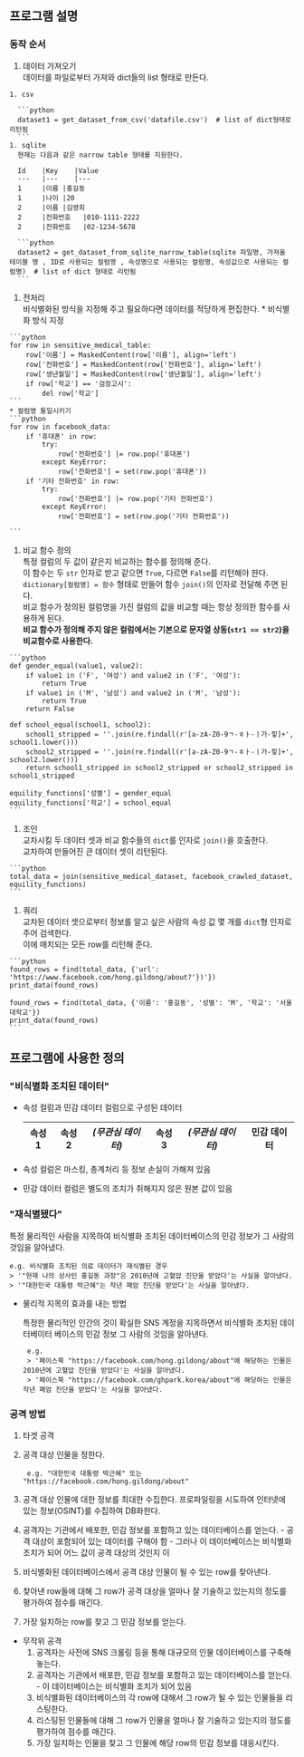 ## 프로그램 설명
### 동작 순서  
  1. 데이터 가져오기  
    데이터를 파일로부터 가져와 dict들의 list 형태로 만든다.
        
    1. csv

      ```python
      dataset1 = get_dataset_from_csv('datafile.csv')  # list of dict형태로 리턴됨
      ```  
    1. sqlite  
      현재는 다음과 같은 narrow table 형태를 지원한다.  
                
      Id	|Key	|Value  
      ---	|---	|---
      1 	|이름	|홍길동
      1 	|나이	|20
      2 	|이름	|김영희
      2 	|전화번호	|010-1111-2222
      2 	|전화번호	|02-1234-5678
      
      ```python
      dataset2 = get_dataset_from_sqlite_narrow_table(sqlite 파일명, 가져올 테이블 명 , ID로 사용되는 컬럼명 , 속성명으로 사용되는 컬럼명, 속성값으로 사용되는 컬럼명)  # list of dict 형태로 리턴됨
      ```  
  1. 전처리  
    비식별화된 방식을 지정해 주고 필요하다면 데이터를 적당하게 편집한다.
    * 비식별화 방식 지정  
    
    ```python
    for row in sensitive_medical_table:
        row['이름'] = MaskedContent(row['이름'], align='left')
        row['전화번호'] = MaskedContent(row['전화번호'], align='left')
        row['생년월일'] = MaskedContent(row['생년월일'], align='left')
        if row['학교'] == '검정고시':
            del row['학교']
    ```  
    * 컬럼명 통일시키기
    ```python
    for row in facebook_data:
        if '휴대폰' in row:
            try:
                row['전화번호'] |= row.pop('휴대폰')
            except KeyError:
                row['전화번호'] = set(row.pop('휴대폰'))
        if '기타 전화번호' in row:
            try:
                row['전화번호'] |= row.pop('기타 전화번호')
            except KeyError:
                row['전화번호'] = set(row.pop('기타 전화번호'))

    ```  
  1. 비교 함수 정의  
    특정 컬럼의 두 값이 같은지 비교하는 함수를 정의해 준다.  
    이 함수는 두 `str` 인자로 받고 같으면 `True`, 다르면 `False`를 리턴해야 한다.  
    `dictionary[컬럼명] = 함수` 형태로 만들어 함수 `join()`의 인자로 전달해 주면 된다.  
    비교 함수가 정의된 컬럼명을 가진 컬럼의 값을 비교할 때는 항상 정의한 함수를 사용하게 된다.  
    **비교 함수가 정의해 주지 않은 컬럼에서는 기본으로 문자열 상동(`str1 == str2`)을 비교함수로 사용한다.**
    
    ```python
    def gender_equal(value1, value2):
        if value1 in ('F', '여성') and value2 in ('F', '여성'):
            return True
        if value1 in ('M', '남성') and value2 in ('M', '남성'):
            return True
        return False

    def school_equal(school1, school2):
        school1_stripped = ''.join(re.findall(r'[a-zA-Z0-9ㄱ-ㅎㅏ-ㅣ가-힣]+', school1.lower()))
        school2_stripped = ''.join(re.findall(r'[a-zA-Z0-9ㄱ-ㅎㅏ-ㅣ가-힣]+', school2.lower()))
        return school1_stripped in school2_stripped or school2_stripped in school1_stripped

    equility_functions['성별'] = gender_equal
    equility_functions['학교'] = school_equal
    ```  
  1. 조인  
    교차시킬 두 데이터 셋과 비교 함수들의 `dict`를 인자로 `join()`을 호출한다.  
    교차하여 만들어진 큰 데이터 셋이 리턴된다.
  
    ```python
    total_data = join(sensitive_medical_dataset, facebook_crawled_dataset, equility_functions)
    ```
  1. 쿼리  
    교차된 데이터 셋으로부터 정보를 알고 싶은 사람의 속성 값 몇 개를 `dict`형 인자로 주어 검색한다.  
    이에 매치되는 모든 row를 리턴해 준다.
  
    ```python
    found_rows = find(total_data, {'url': 'https://www.facebook.com/hong.gildong/about?'})'})
    print_data(found_rows)
    
    found_rows = find(total_data, {'이름': '홍길동', '성별': 'M', '학교': '서울대학교'})
    print_data(found_rows)
    ```
    
## 프로그램에 사용한 정의  
### "비식별화 조치된 데이터"  

* 속성 컬럼과 민감 데이터 컬럼으로 구성된 데이터  

  속성1 | 속성2	|*(무관심 데이터)*	|속성3	|*(무관심 데이터)*	|**민감 데이터**  
  -----|------|---------------|-------|---------------|--------  
* 속성 컬럼은 마스킹, 총계처리 등 정보 손실이 가해져 있음  
* 민감 데이터 컬럼은 별도의 조치가 취해지지 않은 원본 값이 있음
  
### "재식별됐다"  
  
  특정 물리적인 사람을 지목하여 비식별화 조치된 데이터베이스의 민감 정보가 그 사람의 것임을 알아냈다.  

    e.g. 비식별화 조치된 의료 데이터가 재식별된 경우
    > '"현재 나의 상사인 홍길동 과장"은 2010년에 고혈압 진단을 받았다'는 사실을 알아냈다.
    > '"대한민국 대통령 박근혜"는 작년 폐암 진단을 받았다'는 사실을 알아냈다.

*  물리적 지목의 효과를 내는 방법  
        
      특정한 물리적인 인간의 것이 확실한 SNS 계정을 지목하면서 비식별화 조치된 데이터베이터 베이스의 민감 정보 그 사람의 것임을 알아낸다.  
          
        e.g.
        > '페이스북 "https://facebook.com/hong.gildong/about"에 해당하는 인물은 2010년에 고혈압 진단을 받았다'는 사실을 알아냈다.
        > '페이스북 "https://facebook.com/ghpark.korea/about"에 해당하는 인물은 작년 폐암 진단을 받았다'는 사실을 알아냈다.

### 공격 방법
1. 타겟 공격  
  1. 공격 대상 인물을 정한다.  
  
          e.g. "대한민국 대통령 박근혜" 또는 "https://facebook.com/hong.gildong/about"
  1. 공격 대상 인물에 대한 정보를 최대한 수집한다. 프로파일링을 시도하여 인터넷에 있는 정보(OSINT)를 수집하여 DB화한다.
  1.  공격자는 기관에서 배포한, 민감 정보를 포함하고 있는 데이터베이스를 얻는다.
     - 공격 대상이 포함되어 있는 데이터를 구해야 함
     - 그러나 이 데이터베이스는 비식별화 조치가 되어 어느 값이 공격 대상의 것인지 이 
  1. 비식별화된 데이터베이스에서 공격 대상 인물이 될 수 있는 row를 찾아낸다.
  1. 찾아낸 row들에 대해 그 row가 공격 대상을 얼마나 잘 기술하고 있는지의 정도를 평가하여 점수를 매긴다.
  1. 가장 일치하는 row를 찾고 그 민감 정보를 얻는다.
* 무작위 공격
  1. 공격자는 사전에 SNS 크롤링 등을 통해 대규모의 인물 데이터베이스를 구축해 놓는다.
  1. 공격자는 기관에서 배포한, 민감 정보를 포함하고 있는 데이터베이스를 얻는다.
            - 이 데이터베이스는 비식별화 조치가 되어 있음
  1. 비식별화된 데이터베이스의 각 row에 대해서 그 row가 될 수 있는 인물들을 리스팅한다.
  1. 리스팅된 인물들에 대해 그 row가 인물을 얼마나 잘 기술하고 있는지의 정도를 평가하여 점수를 매긴다.
  1. 가장 일치하는 인물을 찾고 그 인물에 해당 row의 민감 정보를 대응시킨다.
            